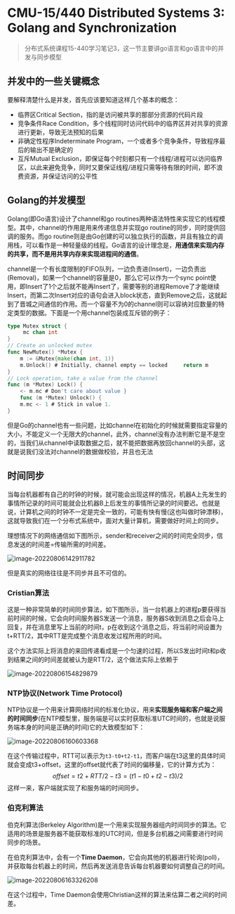 # CMU-15/440 Distributed Systems 3: Golang and Synchronization 

> 分布式系统课程15-440学习笔记3，这一节主要讲go语言和go语言中的并发与同步模型

## 并发中的一些关键概念

要解释清楚什么是并发，首先应该要知道这样几个基本的概念：

- 临界区Critical Section，指的是访问被共享的那部分资源的代码片段
- 竞争条件Race Condition，多个线程同时访问代码中的临界区并对共享的资源进行更新，导致无法预知的后果
- 非确定性程序Indeterminate Program，一个或者多个竞争条件，导致程序最后的输出不是确定的
- 互斥Mutual Exclusion，即保证每个时刻都只有一个线程/进程可以访问临界区，以此来避免竞争，同时又要保证线程/进程只需等待有限的时间，即不浪费资源，并保证访问的公平性

## Golang的并发模型

Golang(即Go语言)设计了channel和go routines两种语法特性来实现它的线程模型。其中，channel的作用是用来传递信息并实现go routine的同步，同时提供回调的服务。而go routine则是由Go创建的可以独立执行的函数，并且有独立的调用栈，可以看作是一种轻量级的线程。Go语言的设计理念是，**用通信来实现内存的共享，而不是用共享内存来实现进程间的通信**。

channel是一个有长度限制的FIFO队列，一边负责进(Insert)，一边负责出(Removal)，如果一个channel的容量是0，那么它可以作为一个sync point使用，即Insert了1个之后就不能再Insert了，需要等别的进程Remove了才能继续Insert，而第二次Insert对应的语句会进入block状态，直到Remove之后，这就起到了晋城之间通信的作用。而一个容量不为0的channel则可以容纳对应数量的特定类型的数据。下面是一个用channel包装成互斥锁的例子：

```go
type Mutex struct {
     mc chan int
}
// Create an unlocked mutex 
func NewMutex() *Mutex {
	m := &Mutex{make(chan int, 1)}
	m.Unlock() # Initially, channel empty == locked 	return m
}
// Lock operation, take a value from the channel 
func (m *Mutex) Lock() {
	<- m.mc # Don't care about value }
	func (m *Mutex) Unlock() {
	m.mc <- 1 # Stick in value 1. 
}
```

但是Go的channel也有一些问题，比如channel在初始化的时候就需要指定容量的大小，不能定义一个无限大的channel，此外，channel没有办法判断它是不是空的，当我们从channel中读取数据之后，就不能把数据再放回channel的头部，这就是说我们没法对channel的数据做校验，并且也无法

## 时间同步

当每台机器都有自己的时钟的时候，就可能会出现这样的情况，机器A上先发生的事情所记录的时间可能就会比机器B上后发生的事情所记录的时间要迟。也就是说，计算机之间的时钟不一定是完全一致的，可能有快有慢(这也叫做时钟漂移)，这就导致我们在一个分布式系统中，面对大量计算机，需要做好时间上的同步。

理想情况下的网络通信如下图所示，sender和receiver之间的时间完全同步，信息发送的时间差=传输所需的时间差。

![image-20220806142911782](https://raw.githubusercontent.com/Zhang-Each/Image-Bed/main/img/image-20220806142911782.png)

但是真实的网络往往是不同步并且不可信的。

### Cristian算法

这是一种非常简单的时间同步算法，如下图所示，当一台机器上的进程p要获得当前时间的时候，它会向时间服务器S发送一个消息，服务器S收到消息之后会马上回复，并在消息里写上当前的时间t，p在收到这个消息之后，将当前时间设置为t+RTT/2，其中RTT是完成整个消息收发过程所用的时间。

这个方法实际上将消息的来回传递看成是一个匀速的过程，所以S发出时间t和p收到结果之间的时间差就被认为是RTT/2，这个做法实际上依赖于

![image-20220806154829879](https://raw.githubusercontent.com/Zhang-Each/Image-Bed/main/img/image-20220806154829879.png)

### NTP协议(Network Time Protocol)

NTP协议是一个用来计算网络时间的标准化协议，用来**实现服务端和客户端之间的时间同步**(在NTP模型里，服务端是可以实时获取标准UTC时间的，也就是说服务端本身的时间是正确的时间)它的大致模型如下：

![image-20220806160603368](https://raw.githubusercontent.com/Zhang-Each/Image-Bed/main/img/image-20220806160603368.png)

在这个传输过程中，RTT可以表示为`t3-t0+t2-t1`，而客户端在t3这里的具体时间就会变成t3+offset，这里的offset就代表了时间的偏移量，它的计算方式为：
$$
offset=t2+RTT/2-t3=(t1-t0+t2-t3)/2
$$
这样一来，客户端就实现了和服务端的时间同步。

### 伯克利算法

伯克利算法(Berkeley Algorithm)是一个用来实现服务器组内时间同步的算法。它适用的场景是服务器不能获取标准的UTC时间，但是多台机器之间需要进行时间同步的场景。

在伯克利算法中，会有一个**Time Daemon**，它会向其他的机器进行轮询(poll)，并获取每台机器上的时间，然后再发送消息告诉每台机器要如何调整自己的时间。

![image-20220806163326208](https://raw.githubusercontent.com/Zhang-Each/Image-Bed/main/img/image-20220806163326208.png)

在这个过程中，Time Daemon会使用Christian这样的算法来估算二者之间的时间差。

